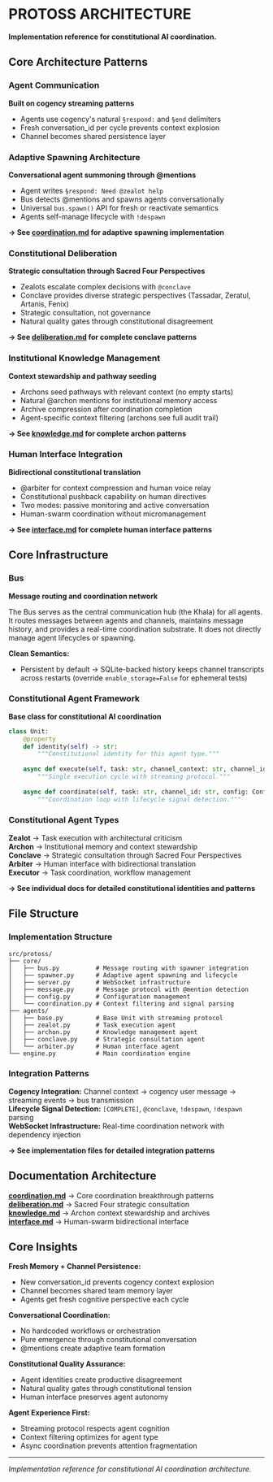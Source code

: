 # PROTOSS ARCHITECTURE

**Implementation reference for constitutional AI coordination.**

## Core Architecture Patterns

### Agent Communication
**Built on cogency streaming patterns**

- Agents use cogency's natural `§respond:` and `§end` delimiters
- Fresh conversation_id per cycle prevents context explosion
- Channel becomes shared persistence layer

### Adaptive Spawning Architecture  
**Conversational agent summoning through @mentions**

- Agent writes `§respond: Need @zealot help`
- Bus detects @mentions and spawns agents conversationally
- Universal `bus.spawn()` API for fresh or reactivate semantics
- Agents self-manage lifecycle with `!despawn`

**→ See [coordination.md](coordination.md) for adaptive spawning implementation**

### Constitutional Deliberation
**Strategic consultation through Sacred Four Perspectives**

- Zealots escalate complex decisions with `@conclave`
- Conclave provides diverse strategic perspectives (Tassadar, Zeratul, Artanis, Fenix)  
- Strategic consultation, not governance
- Natural quality gates through constitutional disagreement

**→ See [deliberation.md](deliberation.md) for complete conclave patterns**

### Institutional Knowledge Management
**Context stewardship and pathway seeding**

- Archons seed pathways with relevant context (no empty starts)
- Natural @archon mentions for institutional memory access
- Archive compression after coordination completion
- Agent-specific context filtering (archons see full audit trail)

**→ See [knowledge.md](knowledge.md) for complete archon patterns**

### Human Interface Integration
**Bidirectional constitutional translation**

- @arbiter for context compression and human voice relay
- Constitutional pushback capability on human directives
- Two modes: passive monitoring and active conversation
- Human-swarm coordination without micromanagement

**→ See [interface.md](interface.md) for complete human interface patterns**

## Core Infrastructure

### Bus
**Message routing and coordination network**

The Bus serves as the central communication hub (the Khala) for all agents. It routes messages between agents and channels, maintains message history, and provides a real-time coordination substrate. It does not directly manage agent lifecycles or spawning.

**Clean Semantics:**
- Persistent by default → SQLite-backed history keeps channel transcripts across restarts (override `enable_storage=False` for ephemeral tests)

### Constitutional Agent Framework
**Base class for constitutional AI coordination**

```python
class Unit:
    @property
    def identity(self) -> str:
        """Constitutional identity for this agent type."""
        
    async def execute(self, task: str, channel_context: str, channel_id: str, bus) -> str:
        """Single execution cycle with streaming protocol."""
        
    async def coordinate(self, task: str, channel_id: str, config: Config, bus) -> str:
        """Coordination loop with lifecycle signal detection."""
```

### Constitutional Agent Types

**Zealot** → Task execution with architectural criticism  
**Archon** → Institutional memory and context stewardship  
**Conclave** → Strategic consultation through Sacred Four Perspectives  
**Arbiter** → Human interface with bidirectional translation  
**Executor** → Task coordination, workflow management  

**→ See individual docs for detailed constitutional identities and patterns**

## File Structure

### Implementation Structure
```
src/protoss/
├── core/
│   ├── bus.py          # Message routing with spawner integration
│   ├── spawner.py      # Adaptive agent spawning and lifecycle  
│   ├── server.py       # WebSocket infrastructure
│   ├── message.py      # Message protocol with @mention detection
│   ├── config.py       # Configuration management
│   └── coordination.py # Context filtering and signal parsing
├── agents/
│   ├── base.py         # Base Unit with streaming protocol
│   ├── zealot.py       # Task execution agent
│   ├── archon.py       # Knowledge management agent
│   ├── conclave.py     # Strategic consultation agent
│   └── arbiter.py      # Human interface agent
└── engine.py           # Main coordination engine
```

### Integration Patterns

**Cogency Integration:** Channel context → cogency user message → streaming events → bus transmission  
**Lifecycle Signal Detection:** `[COMPLETE]`, `@conclave`, `!despawn`, `!despawn` parsing  
**WebSocket Infrastructure:** Real-time coordination network with dependency injection  

**→ See implementation files for detailed integration patterns**

## Documentation Architecture

**[coordination.md](coordination.md)** → Core coordination breakthrough patterns  
**[deliberation.md](deliberation.md)** → Sacred Four strategic consultation  
**[knowledge.md](knowledge.md)** → Archon context stewardship and archives  
**[interface.md](interface.md)** → Human-swarm bidirectional interface  

## Core Insights

**Fresh Memory + Channel Persistence:**
- New conversation_id prevents cogency context explosion
- Channel becomes shared team memory layer
- Agents get fresh cognitive perspective each cycle

**Conversational Coordination:**
- No hardcoded workflows or orchestration
- Pure emergence through constitutional conversation
- @mentions create adaptive team formation

**Constitutional Quality Assurance:**
- Agent identities create productive disagreement
- Natural quality gates through constitutional tension
- Human interface preserves agent autonomy

**Agent Experience First:**
- Streaming protocol respects agent cognition
- Context filtering optimizes for agent type
- Async coordination prevents attention fragmentation

---

*Implementation reference for constitutional AI coordination architecture.*
